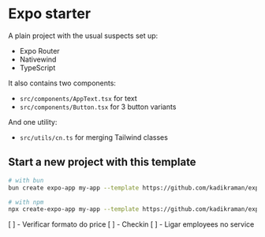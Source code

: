 # Expo starter

A plain project with the usual suspects set up:

- Expo Router
- Nativewind
- TypeScript

It also contains two components:
- `src/components/AppText.tsx` for text
- `src/components/Button.tsx` for 3 button variants

And one utility:
- `src/utils/cn.ts` for merging Tailwind classes

## Start a new project with this template

```sh
# with bun
bun create expo-app my-app --template https://github.com/kadikraman/expo-starter

# with npm
npx create-expo-app my-app --template https://github.com/kadikraman/expo-starter
```


[ ] - Verificar formato do price
[ ] - Checkin
[ ] - Ligar employees no service




